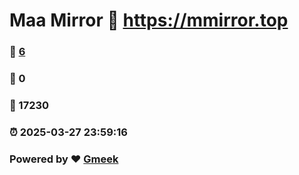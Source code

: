 # Maa Mirror :link: https://mmirror.top 
### :page_facing_up: [6](https://mmirror.top/tag.html) 
### :speech_balloon: 0 
### :hibiscus: 17230 
### :alarm_clock: 2025-03-27 23:59:16 
### Powered by :heart: [Gmeek](https://github.com/Meekdai/Gmeek)
